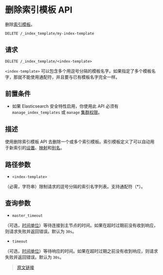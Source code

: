 # 删除索引模板 API

删除[索引模板](/index_templates/index_templates)。

```bash
DELETE /_index_template/my-index-template
```

## 请求

`DELETE /_index_template/<index-template>`

`<index-template>` 可以包含多个用逗号分隔的模板名字。如果指定了多个模板名字，那就不能使用通配符，并且要与已有模板名字完全一样。

## 前置条件

- 如果 Elasticsearch 安全特性启用，你使用此 API 必须有 `manage_index_templates` 或 `manage` [集群权限](/secure_the_elastic_statck/user_authorization/security_privileges#集群权限)。

## 描述

使用删除索引模板 API 去删除一个或多个索引模板。索引模板定义了可以自动用于新索引的[设置](/index_modules#索引设置)、[映射](/mapping/mapping)和[别名](/rest_apis/index_apis/aliases)。

## 路径参数

- `<index-template>`

（必需，字符串）限制请求的逗号分隔的索引名字列表。支持通配符（*）。

## 查询参数

- `master_timeout`

（可选，[时间单位](/rest_apis/api_convention/common_options#时间单位)）等待连接到主节点的时间。如果在超时过期前没有收到响应，则请求失败并返回错误。默认为 `30s`。

- `timeout`

（可选，[时间单位](/rest_apis/api_convention/common_options#时间单位)）等待响应的时间。如果在超时过期之前没有收到响应，则请求失败并返回错误。默认为 `30s`。

> [原文链接](https://www.elastic.co/guide/en/elasticsearch/reference/current/indices-delete-template.html)
